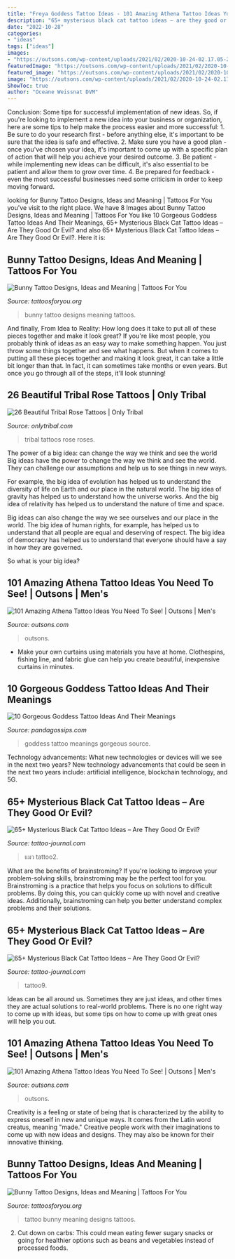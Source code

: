 ```yaml
---
title: "Freya Goddess Tattoo Ideas - 101 Amazing Athena Tattoo Ideas You Need To See!"
description: "65+ mysterious black cat tattoo ideas – are they good or evil?"
date: "2022-10-28"
categories:
- "ideas"
tags: ["ideas"]
images:
- "https://outsons.com/wp-content/uploads/2021/02/2020-10-24-02.17.05-2426463611882249865_athenatattoo-1024x1024.jpg"
featuredImage: "https://outsons.com/wp-content/uploads/2021/02/2020-10-24-02.17.05-2426463611882249865_athenatattoo-1024x1024.jpg"
featured_image: "https://outsons.com/wp-content/uploads/2021/02/2020-10-06-04.34.16-2413486698105389234_athenatattoo-1024x1024.jpg"
image: "https://outsons.com/wp-content/uploads/2021/02/2020-10-24-02.17.05-2426463611882249865_athenatattoo-1024x1024.jpg"
ShowToc: true
author: "Oceane Weissnat DVM"
---
```



Conclusion: Some tips for successful implementation of new ideas.
So, if you're looking to implement a new idea into your business or organization, here are some tips to help make the process easier and more successful: 1. Be sure to do your research first - before anything else, it's important to be sure that the idea is safe and effective. 2. Make sure you have a good plan - once you've chosen your idea, it's important to come up with a specific plan of action that will help you achieve your desired outcome. 3. Be patient - while implementing new ideas can be difficult, it's also essential to be patient and allow them to grow over time. 4. Be prepared for feedback - even the most successful businesses need some criticism in order to keep moving forward. 
	

		
looking for Bunny Tattoo Designs, Ideas and Meaning | Tattoos For You you've visit to the right place. We have 8 Images about Bunny Tattoo Designs, Ideas and Meaning | Tattoos For You like 10 Gorgeous Goddess Tattoo Ideas And Their Meanings, 65+ Mysterious Black Cat Tattoo Ideas – Are They Good Or Evil? and also 65+ Mysterious Black Cat Tattoo Ideas – Are They Good Or Evil?. Here it is:
		
    
## Bunny Tattoo Designs, Ideas And Meaning | Tattoos For You

<img loading=lazy src="http://www.tattoosforyou.org/wp-content/uploads/2016/03/Bunny-Tattoo.jpg" onerror="this.onerror=null;this.src='https://tse2.mm.bing.net/th?id=OIP.9TDrmnHw6l7K4yAkQ5aEGQHaK0&amp;pid=15.1';" alt="Bunny Tattoo Designs, Ideas and Meaning | Tattoos For You">

_Source: tattoosforyou.org_

>bunny tattoo designs meaning tattoos. 

	

And finally, From Idea to Reality: How long does it take to put all of these pieces together and make it look great?
If you're like most people, you probably think of ideas as an easy way to make something happen. You just throw some things together and see what happens. But when it comes to putting all these pieces together and making it look great, it can take a little bit longer than that. In fact, it can sometimes take months or even years. But once you go through all of the steps, it'll look stunning!

    
## 26 Beautiful Tribal Rose Tattoos | Only Tribal

<img loading=lazy src="https://www.onlytribal.com/wp-content/uploads/2015/12/Roses-and-Tribal-Tattoos.jpg" onerror="this.onerror=null;this.src='https://tse4.mm.bing.net/th?id=OIP.ZjkJV3of3E6XHW2IvLXtmgHaJ4&amp;pid=15.1';" alt="26 Beautiful Tribal Rose Tattoos | Only Tribal">

_Source: onlytribal.com_

>tribal tattoos rose roses. 

	

The power of a big idea: can change the way we think and see the world
Big ideas have the power to change the way we think and see the world. They can challenge our assumptions and help us to see things in new ways.


For example, the big idea of evolution has helped us to understand the diversity of life on Earth and our place in the natural world. The big idea of gravity has helped us to understand how the universe works. And the big idea of relativity has helped us to understand the nature of time and space.



Big ideas can also change the way we see ourselves and our place in the world. The big idea of human rights, for example, has helped us to understand that all people are equal and deserving of respect. The big idea of democracy has helped us to understand that everyone should have a say in how they are governed.



So what is your big idea?

    
## 101 Amazing Athena Tattoo Ideas You Need To See! | Outsons | Men&#039;s

<img loading=lazy src="https://outsons.com/wp-content/uploads/2021/02/2020-10-24-02.17.05-2426463611882249865_athenatattoo-1024x1024.jpg" onerror="this.onerror=null;this.src='https://tse2.mm.bing.net/th?id=OIP.KDrfFMMDkWeluMgKFlybDQHaHa&amp;pid=15.1';" alt="101 Amazing Athena Tattoo Ideas You Need To See! | Outsons | Men&#039;s">

_Source: outsons.com_

>outsons. 

	

- Make your own curtains using materials you have at home. Clothespins, fishing line, and fabric glue can help you create beautiful, inexpensive curtains in minutes.

    
## 10 Gorgeous Goddess Tattoo Ideas And Their Meanings

<img loading=lazy src="https://s3-us-west-2.amazonaws.com/cdn.panda-gossips.com/production/imgs/images/000/038/748/original.jpg?1562427340" onerror="this.onerror=null;this.src='https://tse4.mm.bing.net/th?id=OIP.rTdzPm8aFo2OesiK5BND4gHaKM&amp;pid=15.1';" alt="10 Gorgeous Goddess Tattoo Ideas And Their Meanings">

_Source: pandagossips.com_

>goddess tattoo meanings gorgeous source. 

	

Technology advancements: What new technologies or devices will we see in the next two years?
New technology advancements that could be seen in the next two years include: artificial intelligence, blockchain technology, and 5G.

    
## 65+ Mysterious Black Cat Tattoo Ideas – Are They Good Or Evil?

<img loading=lazy src="https://tattoo-journal.com/wp-content/uploads/2016/08/black-cat-tattoo2.jpg" onerror="this.onerror=null;this.src='https://tse2.mm.bing.net/th?id=OIP.TMsD-jaKJnmsznzzEXB9tQHaHa&amp;pid=15.1';" alt="65+ Mysterious Black Cat Tattoo Ideas – Are They Good Or Evil?">

_Source: tattoo-journal.com_

>แมว tattoo2. 

	

What are the benefits of brainstroming?
If you're looking to improve your problem-solving skills, brainstroming may be the perfect tool for you. Brainstroming is a practice that helps you focus on solutions to difficult problems. By doing this, you can quickly come up with novel and creative ideas. Additionally, brainstroming can help you better understand complex problems and their solutions.

    
## 65+ Mysterious Black Cat Tattoo Ideas – Are They Good Or Evil?

<img loading=lazy src="https://tattoo-journal.com/wp-content/uploads/2016/08/black-cat-tattoo9.jpg" onerror="this.onerror=null;this.src='https://tse1.mm.bing.net/th?id=OIP.YVUH62qSTwLAwN7E0YtP0gHaHa&amp;pid=15.1';" alt="65+ Mysterious Black Cat Tattoo Ideas – Are They Good Or Evil?">

_Source: tattoo-journal.com_

>tattoo9. 

	

Ideas can be all around us. Sometimes they are just ideas, and other times they are actual solutions to real-world problems. There is no one right way to come up with ideas, but some tips on how to come up with great ones will help you out.

    
## 101 Amazing Athena Tattoo Ideas You Need To See! | Outsons | Men&#039;s

<img loading=lazy src="https://outsons.com/wp-content/uploads/2021/02/2020-10-06-04.34.16-2413486698105389234_athenatattoo-1024x1024.jpg" onerror="this.onerror=null;this.src='https://tse2.mm.bing.net/th?id=OIP.LrTm6OgIjbWcItiMcMF1VQHaHa&amp;pid=15.1';" alt="101 Amazing Athena Tattoo Ideas You Need To See! | Outsons | Men&#039;s">

_Source: outsons.com_

>outsons. 

	

Creativity is a feeling or state of being that is characterized by the ability to express oneself in new and unique ways. It comes from the Latin word creatus, meaning "made." Creative people work with their imaginations to come up with new ideas and designs. They may also be known for their innovative thinking.

    
## Bunny Tattoo Designs, Ideas And Meaning | Tattoos For You

<img loading=lazy src="http://www.tattoosforyou.org/wp-content/uploads/2016/03/Bunny-Tattoo-Pictures.jpg" onerror="this.onerror=null;this.src='https://tse2.mm.bing.net/th?id=OIP.JrwXfB0soQ2TT7F7SrbSFQHaFl&amp;pid=15.1';" alt="Bunny Tattoo Designs, Ideas and Meaning | Tattoos For You">

_Source: tattoosforyou.org_

>tattoo bunny meaning designs tattoos. 

	

2. Cut down on carbs: This could mean eating fewer sugary snacks or going for healthier options such as beans and vegetables instead of processed foods.

